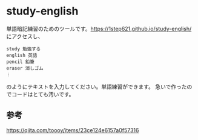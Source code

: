# study-english
単語暗記練習のためのツールです。https://1step621.github.io/study-english/ にアクセスし、
```
study 勉強する
english 英語
pencil 鉛筆
eraser 消しゴム
︙
```
のようにテキストを入力してください。単語練習ができます。
急いで作ったのでコードはとても汚いです。
## 参考
https://qiita.com/toooy/items/23ce124e6157a0f57316
